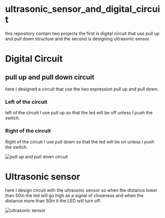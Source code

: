 # ultrasonic_sensor_and_digital_circuit
this repository contain two projects the first is digital circuit that use pull up and pull down structure and the second is designing ultrasonic sensor.

# Digital Circuit 
## pull up and pull down circuit
here I designed a circuit that use the two expression pull up and pull down. 
### Left of the circuit
left of the circuit I use pull up so that the led will be off unless I push the switch.
### Right of the circuit
Right of the circuit I use pull down so that the led will be on unless I push the switch.

![pull up and pull down circuit](https://github.com/AbdulazizAlrizqi/ultrasonic_sensor_and_digital_circuit/assets/123216043/b77dac97-5862-4f2f-9620-9d817b8542b6)




# Ultrasonic sensor
here I design circuit with the ultrasonic sensor so when the distance lower than 50in the led will go high as a signal of closeness and when the distance more than 50in it the LED will turn off.


![ultrasonic sensor](https://github.com/AbdulazizAlrizqi/ultrasonic_sensor_and_digital_circuit/assets/123216043/2b5a0a6e-ed20-4815-9355-98302b36cde8)


